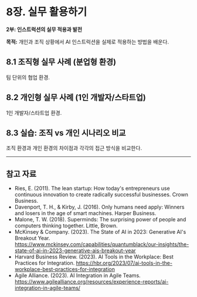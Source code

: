 # 8장. 실무 활용하기

**2부: 인스트럭션의 실무 적용과 발전**

**목적:** 개인과 조직 상황에서 AI 인스트럭션을 실제로 적용하는 방법을 배운다.

## 8.1 조직형 실무 사례 (분업형 환경)
팀 단위의 협업 환경.

## 8.2 개인형 실무 사례 (1인 개발자/스타트업)
1인 개발자/스타트업 환경.

## 8.3 실습: 조직 vs 개인 시나리오 비교
조직 환경과 개인 환경의 차이점과 각각의 접근 방식을 비교한다.

---

## 참고 자료

- Ries, E. (2011). The lean startup: How today's entrepreneurs use continuous innovation to create radically successful businesses. Crown Business.
- Davenport, T. H., & Kirby, J. (2016). Only humans need apply: Winners and losers in the age of smart machines. Harper Business.
- Malone, T. W. (2018). Superminds: The surprising power of people and computers thinking together. Little, Brown.
- McKinsey & Company. (2023). The State of AI in 2023: Generative AI's Breakout Year. https://www.mckinsey.com/capabilities/quantumblack/our-insights/the-state-of-ai-in-2023-generative-ais-breakout-year
- Harvard Business Review. (2023). AI Tools in the Workplace: Best Practices for Integration. https://hbr.org/2023/07/ai-tools-in-the-workplace-best-practices-for-integration
- Agile Alliance. (2023). AI Integration in Agile Teams. https://www.agilealliance.org/resources/experience-reports/ai-integration-in-agile-teams/
